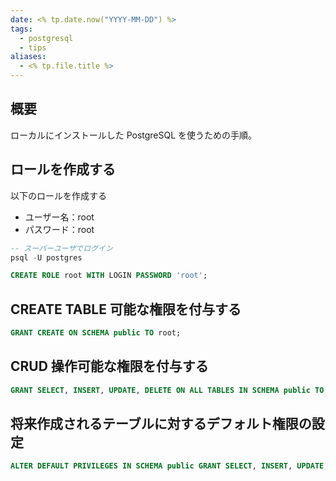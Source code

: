 ```yaml
---
date: <% tp.date.now("YYYY-MM-DD") %>
tags:
  - postgresql
  - tips
aliases:
  - <% tp.file.title %>
---
```

## 概要

ローカルにインストールした PostgreSQL を使うための手順。

## ロールを作成する

以下のロールを作成する

- ユーザー名：root 
- パスワード：root

```sql
-- スーパーユーザでログイン
psql -U postgres

CREATE ROLE root WITH LOGIN PASSWORD 'root';
```

## CREATE TABLE 可能な権限を付与する

```sql
GRANT CREATE ON SCHEMA public TO root;
```

## CRUD 操作可能な権限を付与する

```sql
GRANT SELECT, INSERT, UPDATE, DELETE ON ALL TABLES IN SCHEMA public TO root;
```

## 将来作成されるテーブルに対するデフォルト権限の設定

```sql
ALTER DEFAULT PRIVILEGES IN SCHEMA public GRANT SELECT, INSERT, UPDATE, DELETE ON TABLES TO root;
```